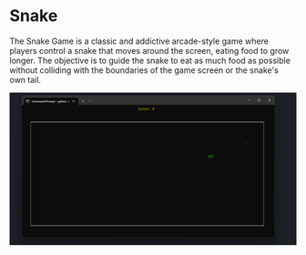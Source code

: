 # Snake

The Snake Game is a classic and addictive arcade-style game where players control a snake that moves around the screen, eating food to grow longer. The objective is to guide the snake to eat as much food as possible without colliding with the boundaries of the game screen or the snake's own tail.

![](snake_screenshot.png)
